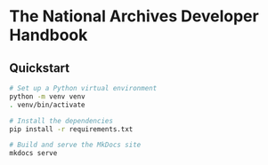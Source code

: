 # The National Archives Developer Handbook

## Quickstart

```sh
# Set up a Python virtual environment
python -m venv venv
. venv/bin/activate

# Install the dependencies
pip install -r requirements.txt

# Build and serve the MkDocs site
mkdocs serve
```
